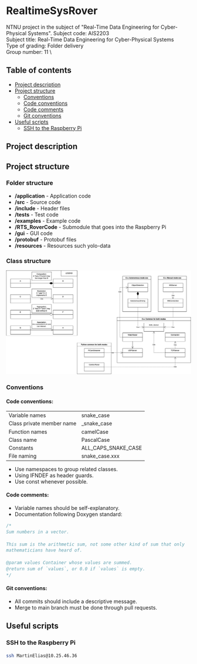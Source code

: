 # RealtimeSysRover

NTNU project in the subject of "Real-Time Data Engineering for Cyber-Physical Systems".
Subject code: AIS2203 \
Subject title: Real-Time Data Engineering for Cyber-Physical Systems \
Type of grading: Folder delivery \
Group number: 11 \

## Table of contents

- [Project description](#project-description)
- [Project structure](#project-structure)
  - [Conventions](#conventions)
  - [Code conventions](#code-conventions)
  - [Code comments](#code-comments)
  - [Git conventions](#git-conventions)
- [Useful scripts](#useful-scripts)
  - [SSH to the Raspberry Pi](#ssh-to-the-raspberry-pi)

## Project description

## Project structure

### Folder structure
* **/application** - Application code
* **/src** - Source code
* **/include** - Header files
* **/tests** - Test code
* **/examples** - Example code
* **/RTS_RoverCode** - Submodule that goes into the Raspberry Pi
* **/gui** - GUI code
* **/protobuf** - Protobuf files
* **/resources** - Resources such yolo-data

### Class structure
![img.svg](resources/images/uml_class_diagram.png)

### Conventions

#### Code conventions:

|                           |                     |
|---------------------------|---------------------|
| Variable names            | snake_case          |
| Class private member name | _snake_case         |
| Function names            | camelCase           |  
| Class name                | PascalCase          |
| Constants                 | ALL_CAPS_SNAKE_CASE |
| File naming               | snake_case.xxx      |

* Use namespaces to group related classes.
* Using IFNDEF as header guards.
* Use const whenever possible.

#### Code comments:
* Variable names should be self-explanatory.
* Documentation following Doxygen standard:
``` c++
/*
Sum numbers in a vector.

This sum is the arithmetic sum, not some other kind of sum that only
mathematicians have heard of.

@param values Container whose values are summed.
@return sum of `values`, or 0.0 if `values` is empty.
*/
```

#### Git conventions:
* All commits should include a descriptive message.
* Merge to main branch must be done through pull requests.
    


## Useful scripts

### SSH to the Raspberry Pi
``` bash
ssh MartinElias@10.25.46.36
```


